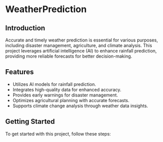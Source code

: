 # WeatherPrediction

## Introduction
Accurate and timely weather prediction is essential for various purposes, including disaster management, agriculture, and climate analysis. This project leverages artificial intelligence (AI) to enhance rainfall prediction, providing more reliable forecasts for better decision-making.

## Features
- Utilizes AI models for rainfall prediction.
- Integrates high-quality data for enhanced accuracy.
- Provides early warnings for disaster management.
- Optimizes agricultural planning with accurate forecasts.
- Supports climate change analysis through weather data insights.

## Getting Started
To get started with this project, follow these steps:
